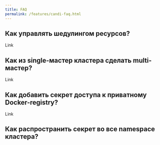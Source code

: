 ```yaml
---
title: FAQ
permalink: /features/candi-faq.html
---
```


## Как управлять шедулингом ресурсов?

Link

## Как из single-мастер кластера сделать multi-мастер?

Link

## Как добавить секрет доступа к приватному Docker-registry?

Link

## Как распространить секрет во все namespace кластера?
